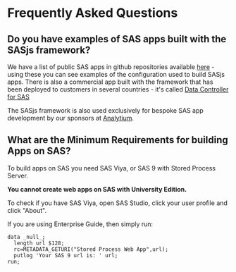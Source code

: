 Frequently Asked Questions
====================

Do you have examples of SAS apps built with the SASjs framework?
---------------------
We have a list of public SAS apps in github repositories available [here](https://sasjs.io/apps/) - using these you can see examples of the configuration used to build SASjs apps.
There is also a commercial app built with the framework that has been deployed to customers in several countries - it's called [Data Controller for SAS](https://datacontroller.io)

The SASjs framework is also used exclusively for bespoke SAS app development by our sponsors at [Analytium](https://sasapps.io).


What are the Minimum Requirements for building Apps on SAS?
---------------------

To build apps on SAS you need SAS Viya, or SAS 9 with Stored Process Server.  

**You cannot create web apps on SAS with University Edition.**

To check if you have SAS Viya, open SAS Studio, click your user profile and click "About".

If you are using Enterprise Guide, then simply run:

```sas
data _null_;
  length url $128;
  rc=METADATA_GETURI("Stored Process Web App",url);
  putlog 'Your SAS 9 url is: ' url;
run;
```

<meta property="og:title" content="Frequently Asked Questions on the SASjs Framework.">
<meta property="og:description" content="A collection of frequently asked questions from readers who are interested in building apps with SAS using the SASjs framework">
<meta name="description" content="A collection of frequently asked questions from readers who are interested in building apps with SAS using the SASjs framework">

<script type="application/ld+json">
    {
      "@context": "https://schema.org",
      "@type": "FAQPage",
      "mainEntity": [{
        "@type": "Question",
        "name": "What are the Minimum Requirements for building Apps on SAS?",
        "acceptedAnswer": {
          "@type": "Answer",
          "text": "<p>To build apps on SAS you need SAS Viya, or SAS 9 with Stored Process Server.</p><p><b>You cannot create web apps on SAS with University Edition.</b></p><p>To check if you have SAS Viya, open SAS Studio, click your user profile and click 'About'. </p><p><a href=https://sasjs.io/faq/#minimum-requirements> Click here </a> for more information</p>"
        }
      }, {
        "@type": "Question",
        "name": "Which apps have been built with the SASjs framework?",
        "acceptedAnswer": {
          "@type": "Answer",
          "text": "<p>A list of public SAS apps in github repositories is available <a href=https://sasjs.io/apps/>here</a></p> - using these you can see examples of the configuration used to build SASjs apps.<p>There is also a commercial app built with the framework that has been deployed to customers in several countries - it's called  <a href=https://datacontroller.io>Data Controller for SAS</a></p><p>The SASjs framework is also used exclusively for bespoke SAS app development by our sponsors at <a href=https://sasapps.io>Analytium</a>.</p>"
        }
      }]
    }
    </script>
